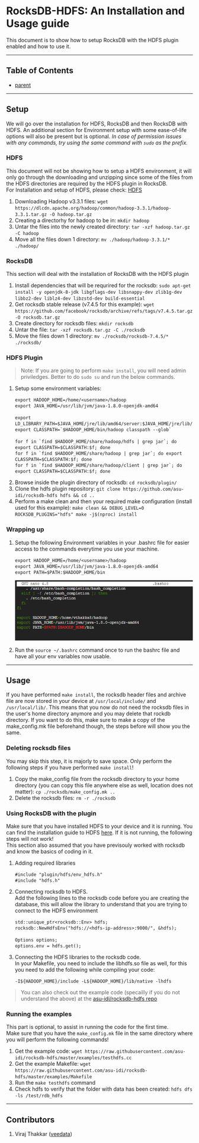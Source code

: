 # RocksDB-HDFS: An Installation and Usage guide

This document is to show how to setup RocksDB with the HDFS plugin enabled and how to use it. 

---

## Table of Contents

+ [parent](./../RocksDB/)

----

## Setup
We will go over the installation for HDFS, RocksDB and then RocksDB with HDFS. An additional section for Environment setup with some ease-of-life options will also be present but is optional. _In case of permission issues with any commands, try using the same command with `sudo` as the prefix._

### HDFS
This document will not be showing how to setup a HDFS environment, it will only go through the downloading and unzipping since some of the files from the HDFS directories are required by the HDFS plugin in RocksDB. \
For Installation and setup of HDFS, please check: [HDFS](./../HDFS/)

1.	Downloading Hadoop v3.3.1 files: `wget https://dlcdn.apache.org/hadoop/common/hadoop-3.3.1/hadoop-3.3.1.tar.gz -O hadoop.tar.gz`
2.  Creating a directorhy for hadoop to be in: `mkdir hadoop`
3.	Untar the files into the newly created directory: `tar -xzf hadoop.tar.gz -C hadoop`
4.  Move all the files down 1 directory: `mv ./hadoop/hadoop-3.3.1/* ./hadoop/`

### RocksDB
This section will deal with the installation of RocksDB with the HDFS plugin

1. Install dependencies that will be requrired for the rocksdb: `sudo apt-get install -y openjdk-8-jdk libgflags-dev libsnappy-dev zlib1g-dev libbz2-dev liblz4-dev libzstd-dev build-essential`
2. Get rocksdb stable release (v7.4.5 for this example): `wget https://github.com/facebook/rocksdb/archive/refs/tags/v7.4.5.tar.gz -O rocksdb.tar.gz` 
3. Create directory for rocksdb files: `mkdir rocksdb`
4. Untar the file: `tar -xzf rocksdb.tar.gz -C ./rocksdb`
5. Move the files down 1 directory: `mv ./rocksdb/rocksdb-7.4.5/* ./rocksdb/`

### HDFS Plugin
> Note: If you are going to perform `make install`, you will need admin priviledges. Better to do `sudo su` and run the below commands. 

1. Setup some environment variables:
    ```
    export HADOOP_HOME=/home/<username>/hadoop
    export JAVA_HOME=/usr/lib/jvm/java-1.8.0-openjdk-amd64

    export LD_LIBRARY_PATH=$JAVA_HOME/jre/lib/amd64/server:$JAVA_HOME/jre/lib/amd64:$HADOOP_HOME/lib/native
    export CLASSPATH=`$HADOOP_HOME/bin/hadoop classpath --glob`

    for f in `find $HADOOP_HOME/share/hadoop/hdfs | grep jar`; do export CLASSPATH=$CLASSPATH:$f; done
    for f in `find $HADOOP_HOME/share/hadoop | grep jar`; do export CLASSPATH=$CLASSPATH:$f; done
    for f in `find $HADOOP_HOME/share/hadoop/client | grep jar`; do export CLASSPATH=$CLASSPATH:$f; done
    ```
2.  Browse inside the plugin directory of rocksdb: `cd rocksdb/plugin/`
3.  Clone the hdfs plugin repository: `git clone https://github.com/asu-idi/rocksdb-hdfs hdfs && cd ..` 
4.  Perform a make clean and then your required make configuration (install used for this example): `make clean && DEBUG_LEVEL=0 ROCKSDB_PLUGINS="hdfs" make -j$(nproc) install`

### Wrapping up
1.	Setup the following Environment variables in your .bashrc file for easier access to the commands everytime you use your machine.
    ```
    export HADOOP_HOME=/home/<username>/hadoop
    export JAVA_HOME=/usr/lib/jvm/java-1.8.0-openjdk-amd64
    export PATH=$PATH:$HADOOP_HOME/bin
    ```

    ![bashrc](./media/hdfs-bashrc.png)

2. Run the `source ~/.bashrc` command once to run the bashrc file and have all your env variables now usable.

---

## Usage

If you have performed `make install`, the rocksdb header files and archive file are now stored in your device at `/usr/local/include/` and `/usr/local/lib/`.
This means that you now do not need the rocksdb files in the user's home directory anymore and you may delete that rockdb directory. If you want to do this, make sure to make a copy of the make_config.mk file beforehand though, the steps before will show you the same.

### Deleting rocksdb files
You may skip this step, it is majorly to save space. Only perform the following steps if you have performed `make install`!

1. Copy the make_config file from the rocksdb directory to your home directory (you can copy this file anywhere else as well, location does not matter): `cp ./rocksdb/make_config.mk ..`
2. Delete the rocksdb files: `rm -r ./rocksdb`


### Using RocksDB with the plugin

Make sure that you have installed HDFS to your device and it is running. You can find the installation guide to HDFS [here](./../HDFS/). If it is not running, the following steps will not work! \
This section also assumed that you have previsouly worked with rocksdb and know the basics of coding in it.

1. Adding required libraries
    ```
    #include "plugin/hdfs/env_hdfs.h"
    #include "hdfs.h"
    ```
2. Connecting rocksdb to HDFS. \
    Add the following lines to the rocksdb code before you are creating the database, this will allow the library to understand that you are trying to connect to the HDFS environment
    ```
    std::unique_ptr<rocksdb::Env> hdfs;
    rocksdb::NewHdfsEnv("hdfs://<hdfs-ip-address>:9000/", &hdfs);

    Options options;
    options.env = hdfs.get();
    ```
3. Connecting the HDFS libraries to the rocksdb code. \
    In your Makefile, you need to include the libhdfs.so file as well, for this you need to add the following while compiling your code: 
    ```
    -I${HADOOP_HOME}/include -L${HADOOP_HOME}/lib/native -lhdfs
    ```

> You can also check out the example code (specailly if you do not understand the above) at the [asu-idi/rocksdb-hdfs repo](https://github.com/asu-idi/rocksdb-hdfs/tree/master/examples)

### Running the examples

This part is optional, to assist in running the code for the first time. \
Make sure that you have the `make_config.mk` file in the same directory where you will perform the following commands!

1. Get the example code: `wget https://raw.githubusercontent.com/asu-idi/rocksdb-hdfs/master/examples/testhdfs.cc`
2. Get the example Makefile: `wget https://raw.githubusercontent.com/asu-idi/rocksdb-hdfs/master/examples/Makefile`
3. Run the `make testhdfs` command
4. Check hdfs to verify that the folder with data has been created: `hdfs dfs -ls /test/rdb_hdfs`

---

## Contributors
1. Viraj Thakkar ([veedata](github.com/veedata))
